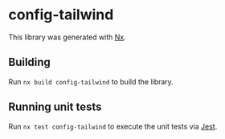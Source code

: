 # config-tailwind

This library was generated with [Nx](https://nx.dev).

## Building

Run `nx build config-tailwind` to build the library.

## Running unit tests

Run `nx test config-tailwind` to execute the unit tests via [Jest](https://jestjs.io).
